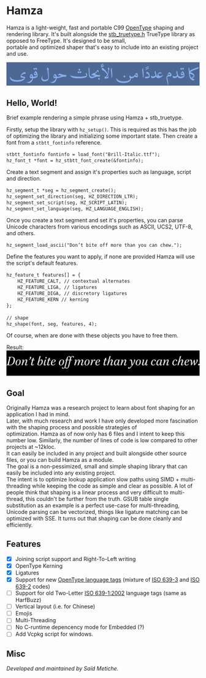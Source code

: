 


# Hamza

Hamza is a light-weight, fast and portable C99 [OpenType](https://docs.microsoft.com/en-us/typography/opentype/spec) shaping and rendering library. It's built alongside the [stb_truetype.h](https://github.com/nothings/stb) TrueType library as opposed to FreeType. It's designed to be small,    
portable and optimized shaper that's easy to include into an existing project and use.

![Complex Arabic](misc/complex-arabic.png)

## Hello, World!

Brief example rendering a simple phrase using Hamza + stb_truetype.

Firstly, setup the library with `hz_setup()`. This is required as this has the job of optimizing the library and initializing some important state. Then create a font from a `stbtt_fontinfo` reference.
```  
stbtt_fontinfo fontinfo = load_font("Brill-Italic.ttf");
hz_font_t *font = hz_stbtt_font_create(&fontinfo);
```  

Create a text segment and assign it's properties such as language, script and direction.
```  
hz_segment_t *seg = hz_segment_create();
hz_segment_set_direction(seg, HZ_DIRECTION_LTR);
hz_segment_set_script(seg, HZ_SCRIPT_LATIN);
hz_segment_set_language(seg, HZ_LANGUAGE_ENGLISH);
```  

Once you create a text segment and set it's properties, you can parse Unicode characters from various encodings such as ASCII, UCS2, UTF-8, and others.

```  
hz_segment_load_ascii("Don’t bite off more than you can chew.");
```  

Define the features you want to apply, if none are provided Hamza will use the script's default features.
``` 
hz_feature_t features[] = {
    HZ_FEATURE_CALT, // contextual alternates
    HZ_FEATURE_LIGA, // ligatures
    HZ_FEATURE_DIGA, // discretory ligatures
    HZ_FEATURE_KERN // kerning
};

// shape
hz_shape(font, seg, features, 4);
```  

Of course, when are done with these objects you have to free them.

Result:  
![Result of Example](misc/hello-world.png)


## Goal
Originally Hamza was a research project to learn about font shaping for an application I had in mind.    
Later, with much research and work I have only developed more fascination with the shaping process and possible strategies of     
optimization.
Hamza as of now only has 6 files and I intent to keep this number low. Similarly, the number of lines of code is low compared to other projects at ~12kloc.    
It can easily be included in any project and built alongside other source files, or you can build Hamza as a module.    
The goal is a non-pessimized, small and simple shaping library that can easily be included into any existing project.    
The intent is to optimize lookup application slow paths using SIMD + multi-threading while keeping the code as simple and clear as possible.  A lot of people think that shaping is a linear process and very difficult to multi-thread, this couldn't be further from the truth. GSUB table single substitution as an example is a perfect use-case for multi-threading, Unicode parsing can be vectorized, things like ligature matching can be optimized with SSE. It turns out that shaping can be done cleanly and efficiently.

## Features
- [x] Joining script support and Right-To-Left writing
- [x] OpenType Kerning
- [x] Ligatures
- [x] Support for new [OpenType language tags](https://docs.microsoft.com/en-us/typography/opentype/spec/languagetags) (mixture of [ISO 639-3](https://iso639-3.sil.org/) and [ISO 639-2](https://www.loc.gov/standards/iso639-2/php/code_list.php) codes)
- [ ] Support for old Two-Letter [ISO 639-1:2002](https://id.loc.gov/vocabulary/iso639-1.html) language tags (same as HarfBuzz)
- [ ] Vertical layout (i.e. for Chinese)
- [ ] Emojis
- [ ] Multi-Threading
- [ ] No C-runtime depencency mode for Embedded (?)
- [ ] Add Vcpkg script for windows.

## Misc
_Developed and maintained by Saïd Metiche._
